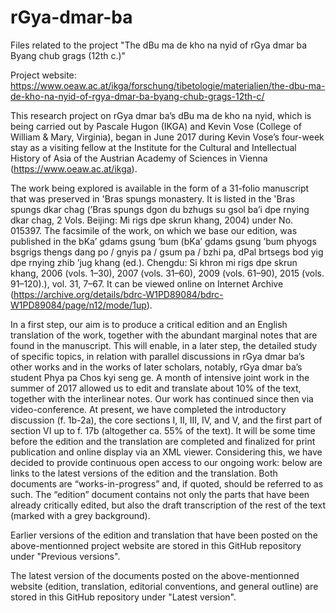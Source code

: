 # rGya-dmar-ba

Files related to the project "The dBu ma de kho na nyid of rGya dmar ba Byang chub grags (12th c.)"

Project website: https://www.oeaw.ac.at/ikga/forschung/tibetologie/materialien/the-dbu-ma-de-kho-na-nyid-of-rgya-dmar-ba-byang-chub-grags-12th-c/

This research project on rGya dmar ba’s dBu ma de kho na nyid, which is being carried out by Pascale Hugon (IKGA) and Kevin Vose (College of William & Mary, Virginia), began in June 2017 during Kevin Vose’s four-week stay as a visiting fellow at the Institute for the Cultural and Intellectual History of Asia of the Austrian Academy of Sciences in Vienna (https://www.oeaw.ac.at/ikga). 

The work being explored is available in the form of a 31-folio manuscript that was preserved in 'Bras spungs monastery. It is listed in the 'Bras spungs dkar chag (’Bras spungs dgon du bzhugs su gsol ba’i dpe rnying dkar chag, 2 Vols. Beijing: Mi rigs dpe skrun khang, 2004) under No. 015397. 
The facsimile of the work, on which we base our edition, was published in the bKa’ gdams gsung ‘bum (bKa’ gdams gsung ʼbum phyogs bsgrigs thengs dang po / gnyis pa / gsum pa / bzhi pa, dPal brtsegs bod yig dpe rnying zhib ʼjug khang (ed.). Chengdu: Si khron mi rigs dpe skrun khang, 2006 (vols. 1–30), 2007 (vols. 31–60), 2009 (vols. 61–90), 2015 (vols. 91–120).), vol. 31, 7–67. It can be viewed online on Internet Archive (https://archive.org/details/bdrc-W1PD89084/bdrc-W1PD89084/page/n12/mode/1up).

In a first step, our aim is to produce a critical edition and an English translation of the work, together with the abundant marginal notes that are found in the manuscript. This will enable, in a later step, the detailed study of specific topics, in relation with parallel discussions in rGya dmar ba’s other works and in the works of later scholars, notably, rGya dmar ba’s student Phya pa Chos kyi seng ge. A month of intensive joint work in the summer of 2017 allowed us to edit and translate about 10% of the text, together with the interlinear notes. Our work has continued since then via video-conference. At present, we have completed the introductory discussion (f. 1b-2a), the core sections I, II, III, IV, and V, and the first part of section VI up to f. 17b (altogether ca. 55% of the text). It will be some time before the edition and the translation are completed and finalized for print publication and online display via an XML viewer. Considering this, we have decided to provide continuous open access to our ongoing work: below are links to the latest versions of the edition and the translation. Both documents are “works-in-progress” and, if quoted, should be referred to as such. The “edition” document contains not only the parts that have been already critically edited, but also the draft transcription of the rest of the text (marked with a grey background).

Earlier versions of the edition and translation that have been posted on the above-mentionned project website are stored in this GitHub repository under "Previous versions".

The latest version of the documents posted on the above-mentionned website (edition, translation, editorial conventions, and general outline) are stored in this GitHub repository under "Latest version".

